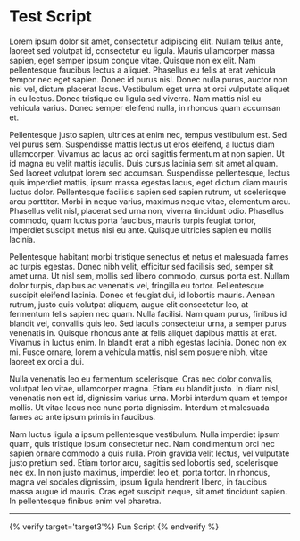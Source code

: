 # Test Script

Lorem ipsum dolor sit amet, consectetur adipiscing elit. Nullam tellus ante, laoreet sed volutpat id, consectetur eu ligula. Mauris ullamcorper massa sapien, eget semper ipsum congue vitae. Quisque non ex elit. Nam pellentesque faucibus lectus a aliquet. Phasellus eu felis at erat vehicula tempor nec eget sapien. Donec id purus nisl. Donec nulla purus, auctor non nisl vel, dictum placerat lacus. Vestibulum eget urna at orci vulputate aliquet in eu lectus. Donec tristique eu ligula sed viverra. Nam mattis nisl eu vehicula varius. Donec semper eleifend nulla, in rhoncus quam accumsan et.

Pellentesque justo sapien, ultrices at enim nec, tempus vestibulum est. Sed vel purus sem. Suspendisse mattis lectus ut eros eleifend, a luctus diam ullamcorper. Vivamus ac lacus ac orci sagittis fermentum at non sapien. Ut id magna eu velit mattis iaculis. Duis cursus lacinia sem sit amet aliquam. Sed laoreet volutpat lorem sed accumsan. Suspendisse pellentesque, lectus quis imperdiet mattis, ipsum massa egestas lacus, eget dictum diam mauris luctus dolor. Pellentesque facilisis sapien sed sapien rutrum, ut scelerisque arcu porttitor. Morbi in neque varius, maximus neque vitae, elementum arcu. Phasellus velit nisl, placerat sed urna non, viverra tincidunt odio. Phasellus commodo, quam luctus porta faucibus, mauris turpis feugiat tortor, imperdiet suscipit metus nisi eu ante. Quisque ultricies sapien eu mollis lacinia.

Pellentesque habitant morbi tristique senectus et netus et malesuada fames ac turpis egestas. Donec nibh velit, efficitur sed facilisis sed, semper sit amet urna. Ut nisl sem, mollis sed libero commodo, cursus porta est. Nullam dolor turpis, dapibus ac venenatis vel, fringilla eu tortor. Pellentesque suscipit eleifend lacinia. Donec et feugiat dui, id lobortis mauris. Aenean rutrum, justo quis volutpat aliquam, augue elit consectetur leo, at fermentum felis sapien nec quam. Nulla facilisi. Nam quam purus, finibus id blandit vel, convallis quis leo. Sed iaculis consectetur urna, a semper purus venenatis in. Quisque rhoncus ante at felis aliquet dapibus mattis at erat. Vivamus in luctus enim. In blandit erat a nibh egestas lacinia. Donec non ex mi. Fusce ornare, lorem a vehicula mattis, nisl sem posuere nibh, vitae laoreet ex orci a dui.

Nulla venenatis leo eu fermentum scelerisque. Cras nec dolor convallis, volutpat leo vitae, ullamcorper magna. Etiam eu blandit justo. In diam nisl, venenatis non est id, dignissim varius urna. Morbi interdum quam et tempor mollis. Ut vitae lacus nec nunc porta dignissim. Interdum et malesuada fames ac ante ipsum primis in faucibus.

Nam luctus ligula a ipsum pellentesque vestibulum. Nulla imperdiet ipsum quam, quis tristique ipsum consectetur nec. Nam condimentum orci nec sapien ornare commodo a quis nulla. Proin gravida velit lectus, vel vulputate justo pretium sed. Etiam tortor arcu, sagittis sed lobortis sed, scelerisque nec ex. In non justo maximus, imperdiet leo et, porta tortor. In rhoncus, magna vel sodales dignissim, ipsum ligula hendrerit libero, in faucibus massa augue id mauris. Cras eget suscipit neque, sit amet tincidunt sapien. In pellentesque finibus enim vel pharetra.

---

{% verify target='target3'%}
Run Script
{% endverify %}